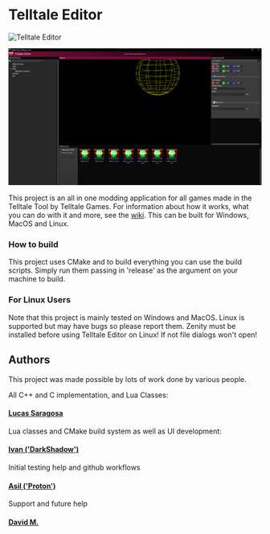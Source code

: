 # Telltale Editor

![Telltale Editor](https://github.com/Telltale-Modding-Group/Telltale-Editor/actions/workflows/cmake-multi-platform.yml/badge.svg)

![editor_example](Screenshots/EditorMain_TX100.png)

This project is an all in one modding application for all games made in the Telltale Tool by Telltale Games. For information about how it works, what you can do with it and more, see the [wiki](https://github.com/Telltale-Modding-Group/Telltale-Editor/wiki).
This can be built for Windows, MacOS and Linux.

### How to build

This project uses CMake and to build everything you can use the build scripts. Simply run them passing in 'release' as the argument on your machine to build.

### For Linux Users

Note that this project is mainly tested on Windows and MacOS. Linux is supported but may have bugs so please report them.
Zenity must be installed before using Telltale Editor on Linux! If not file dialogs won't open!

## Authors

This project was made possible by lots of work done by various people. 

All C++ and C implementation, and Lua Classes:
#### [Lucas Saragosa](https://github.com/LucasSaragosa)

Lua classes and CMake build system as well as UI development:
#### [Ivan ('DarkShadow')](https://github.com/iMrShadow)

Initial testing help and github workflows
#### [Asil ('Proton')](https://github.com/asilz)

Support and future help
#### [David M.](https://github.com/frostbone25)
